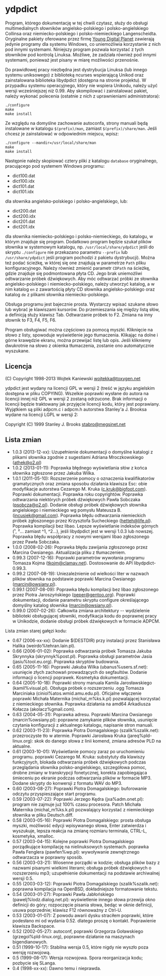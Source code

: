 ydpdict
=======

Program, którego dokumentację w tej chwili czytasz, służy do obsługi
multimedialnych słowników angielsko-polskiego i polsko-angielskiego Collinsa
oraz niemiecko-polskiego i polsko-niemieckiego Langenscheidta. Oryginalne
pakiety oferowane przez firmę [Young Digital Planet](http://www.ydp.com.pl)
zawierają jedynie programy dla systemu Windows, co uniemożliwia
korzystanie z nich pod innymi systemami. Niniejszy program pozwala korzystać
z tych słowników pod kontrolą Linuksa. Możliwe, że zadziała również pod
innymi systemami, ponieważ jest pisany w miarę możliwości przenośnie.

Do prawidłowej pracy niezbędna jest dystrybucja Linuksa (lub innego systemu
uniksowego) z biblioteką ncurses wspierającą Unikod oraz zainstalowana
biblioteka libydpdict (dostępna na stronie projektu). W przypadku systemu
operacyjnego, który nie wspiera Unikodu, należy użyć wersji wcześniejszej
niż 0.99. Aby skompilować i zainstalować pakiet, należy wykonać polecenia
(ostatnie z nich z uprawnieniami administratora):

    ./configure
    make
    make install

Ze względu na domyślne zachowanie autoconfa, strony manuali będą instalowane
w katalogu `$(prefix)/man`, zamiast `$(prefix)/share/man`. Jeśli chcesz je
zainstalować w odpowiednim miejscu, wpisz:

    ./configure --mandir=/usr/local/share/man
    make
    make install

Następnie należy skopiować cztery pliki z katalogu `database` oryginalnego,
pracującego pod systemem Windows programu:

* dict100.dat
* dict100.idx
* dict101.dat
* dict101.idx

dla słownika angielsko-polskiego i polsko-angielskiego, lub:

* dict200.dat
* dict200.idx
* dict201.dat
* dict201.idx

dla słownika niemiecko-polskiego i polsko-niemieckiego, do katalogu,
w którym znajduje się program. Dodatkowo program będzie szukał plików
słownika w systemowym katalogu, np. `/usr/local/share/ydpdict` jeśli do
skryptu `./configure` nie przekazano parametru `--prefix` lub `/usr/share/ydpdict`
jeśli program pochodzi z pakietu dystrybucji). Można też podać ścieżkę,
w której się one znajdują w parametrze `Path` pliku konfiguracyjnego.
Należy również zmienić parametr `CDPath` na ścieżkę, gdzie znajduje się
podmontowana płyta CD. Jego brak uniemożliwi odtwarzanie próbek dźwiękowych.
Aby móc odtwarzać próbki ze słownika angielsko-polskiego
i niemiecko-polskiego, należy utworzyć katalog, a w nim katalog `en`
z zawartością płyty CD słownika angielsko-polskiego oraz katalog `de`
z plikami słownika niemiecko-polskiego.  

Obsługa programu jest bajecznie prosta. Wystarczy wpisać szukane słowo
lub wybrać je klawiszami kursorów. Do przemieszania się między listą
słów, a definicją służy klawisz Tab. Odtwarzanie próbek to F2. Zmiana na
inny słownik to F3, F4, F5, F6.

Program obsługiwać można częściowo za pomocą myszki. Kliknięcie na słowo
z listy, spowoduje wyświetlenie jego tłumaczenia. Klikając na dolne i górne
krawędzie ekranu, można przewijać listę lub opis. Jeśli klikniemy dwukrotnie
na słowo z okienka tłumaczenia, zostanie ono automatycznie wyszukane.

Licencja
--------

(C) Copyright 1998-2013 Wojtek Kaniewski <wojtekka@toxygen.net>

ydpdict jest wydany na licencji GPL w wersji 2 (treść w języku angielskim
dostępna w pliku COPYING). Wszelkie poprawki wysłane do autora na licencji
innej niż GPL w wersji 2 zostaną odrzucone. Brak informacji o licencji
będzie traktowany jak przyjęcie licencji kodu, który jest poprawiany.
Wyjątkiem są pliki adpcm.c i adpcm.h autorstwa Stanley'a J. Brooksa wydane
na licencji LGPL w wersji 2:

Copyright (C) 1999 Stanley J. Brooks <stabro@megsinet.net>

Lista zmian
-----------

  - 1.0.3 (2013-12-xx): Uzupełnienie dokumentacji o domyślne katalogi z plikami
    słownika zgodnie z sugestiami Adriana Mroczkowskiego (athek@o2.pl)
  - 1.0.2 (2013-01-11): Poprawka błędnego wyświetlania słów z końca słownika
    zgłoszone przez Jakuba Wilka.
  - 1.0.1 (2011-05-10): Rozszerzenie pomocy o oznaczenia kwalifikatorów
    gramatycznych oraz zmiana sposobu działania klawisza Esc: obie modyfikacje
    autorstwa Cezarego M. Kruka (c.kruk@bigfoot.com). Poprawki dokumentacji.
    Poprawka roku copyrightów. Poprawka odtwarzania niektórych próbek
    dźwiękowych Pawła Sobczaka (psobcza@o2.pl). Dodanie obsługi próbek
    dźwiękowych słownika angielskiego i niemieckiego wg pomysłu Mateusza B.
    (incusiek@gmail.com). Poprawka błędu odtwarzania niemieckich próbek
    zgłoszonego przez Krzysztofa Sucheckiego (hetteh@life.pl). Poprawka
    kompilacji bez libao. Lepsze wyświetlanie indeksów górnych (¹, ²...
    zamiast ^1, ^2...), jeśli libydpdict jest w wersji 1.0.3 lub nowszej.
    Poprawka błędu współpracy z nowymi wersjami libao zgłoszonego przez Pawła
    Sobczaka.
  - 1.0.0 (2008-02-26): Poprawka błędu zawijania zgłoszonego przez
    Marcina Owsianego. Aktualizacja pliku z tłumaczeniem.
  - 0.99.3 (2007-12-16): Poprawki parametrów wywołania programu Tomasza
    Kojma (tkojm@clamav.net). Dostosowanie do API libydpdict-0.99.3.
  - 0.99.2 (2007-08-19): Uniezależnienie od wielkości liter w nazwach
    plików słownika na podstawie poprawki Marcina Owsianego
    (marcin@owsiany.pl).
  - 0.99.1 (2007-08-09): Poprawka błędu kompilacji bez libao zgłoszonego
    przez Piotra Jaroszyńskiego (peper@gentoo.org). Poprawki dokumentacji,
    dodanie parametru skryptu configure określającego domyślny katalog
    słownika (marcin@owsiany.pl).
  - 0.99.0 (2007-02-26): Całkowita zmiana architektury -- wydzielenie
    biblioteki obsługującej słowniki, modyfikacja kodu do poprawnej pracy
    w Unikodzie, dodanie obsługi próbek dźwiękowych w formacie ADPCM.

  Lista zmian starej gałęzi kodu:
  - 0.67 (2006-xx-xx): Dodanie $(DESTDIR) przy instalacji przez Stanisława
                       Halika (weirdo%tehran.lain.pl).
  - 0.66 (2006-01-02): Poprawka odtwarzania próbek Tomasza Jakuba Skrynnyka
                       (skrynnyk%post.pl). Poprawka obsługi parametrów Jasia
		       (jasiu%tool.eu.org). Poprawka skryptów budowania.
  - 0.65 (2005-11-16): Poprawki Jakuba Wilka (ubanus%users.sf.net): usunięcie
                       złych zachowań prowadzących do segfaultów. Dodanie
		       informacji o licencji poprawek. Kosmetyka dokumentacji.
  - 0.64 (2005-10-18): Poprawki strony manuala Kamila Jarosławskiego
                       (kamil%visual.pl). Obsługa próbek o rozszerzeniu .ogg
		       Tomasza Marciniaka (ciniol%atos.wmid.amu.edu.pl).
		       Oficjalne włączenie poprawki Michała Maternika
		       (michal_m%ks.k.pl) pozwalającej korzystać z
		       niemieckiego słownika. Poprawka działania na amd64
		       Arkadiusza Kołacza (akolacz%gmail.com).
  - 0.63 (2004-05-31): Poprawka adresu. Poprawki Marcina Owsianego
                       (marcin%owsiany.pl): poprawne zamykanie plików
		       słownika, usunięcie czytania konfiguracji z aktualnego
		       katalogu, napisanie stron manuali.
  - 0.62 (2003-11-23): Poprawka Piotra Domagalskiego (szalik%szalik.net):
                       przezroczyste tło w atermie. Poprawki Jarosława
		       Kruka (jareq%pld-linux.org): skok do danego słowa
		       z linii komend, zmiana adresów PLD na aktualne.
  - 0.61 (2003-10-01): Wyświetlanie pomocy zaraz po uruchomieniu programu.
                       poprawki Cezarego M. Kruka: substytuty dla klawiszy
		       funkcyjnych, blokada odtwarzania próbek dźwiękowych
		       podczas przeglądania słownika polsko-angielskiego,
		       szczegółowa pomoc, drobne zmiany w transkrypcji
		       fonetycznej, korekta zapobiegająca śmieceniu po ekranie
		       podczas odtwarzania plików w formacie MP3.
		       Dodane skrypty do konwersji z formatu WAV do MP3.
  - 0.60 (2003-08-27): Poprawki Piotra Domagalskiego: buforowanie odczytu
                       przyspieszające start programu.
  - 0.59 (2003-07-22): Poprawki Jerzego Kędra (jxa%adm.onet.pl): program
                       nie zajmuje już 100% czasu procesora. Patch Michała
		       Maternika (michal_m%ks.k.pl) pozwalający korzystać
		       z niemieckiego słownika w pliku Deutsch.diff.
  - 0.58 (2003-05-16): Poprawki Piotra Domagalskiego: prosta obsługa
                       myszki, możliwość edycji wpisywanego słowa, Enter
                       zatwierdza i wyszukuje, lepsza reakcja na zmianę
                       rozmiaru terminala, CTRL-L, kosmetyka, xmalloc.
  - 0.57 (2003-04-15): Kolejne poprawki Piotra Domagalskiego porządkujące
                       kompilację na nielinuksowych systemach. poprawka
		       Pawła Fenglera (pawfen%wp.pl): wywoływanie
		       zewnętrznego odtwarzacza w poprawny sposób.
  - 0.56 (2003-03-21): Wiosenne porządki w kodzie; obsługa plików bazy
                       z nazwami pisanymi wielkimi literami; obsługa próbek
		       dźwiękowych o rozszerzeniu mp3; uzupełnienie
		       dokumentacji na podstawie archiwalnej wersji 0.5.
  - 0.55 (2003-03-12): Poprawki Piotra Domagalskiego (szalik%szalik.net):
                       poprawna kompilacja na OpenBSD, dokładniejsze
		       formatowanie tekstu.
  - 0.54 (2003-01-27): Poprawki Pawła Jabłońskiego
                       (pawelj%lodz.dialog.net.pl): wyświetlenie innego
		       słowa przewija okno definicji do góry; rozpoczęcie
		       pisania słowa, bedąc w oknie definicji, usuwa
		       poprzednie; klawisz F12 równoważny z Ctrl-U.
  - 0.53 (2003-01-07): Z powodu awarii dysku straciłem poprawki, które
                       podesłano mi od wydania 0.52. dlatego proszę o
		       kontakt. Poprawienie klawisza Backspace.
  - 0.52 (2002-05-27): autoconf, poprawki Grzegorza Goławskiego
                       (grzegol%pld-linux.org), poprawne działanie na
		       maszynach bigendianowych.
  - 0.51 (1999-10-17): Stabilna wersja 0.5, które nigdy nie wyszło poza
                       wersję rozwojową.
  - 0.5 (1999-08-17): Wersja rozwojowa. Spora reorganizacja kodu; pozbycie
                      się SLanga.
  - 0.4 (1998-xx-xx): Dawno temu i nieprawda.

